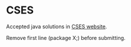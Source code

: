 # CSES

Accepted java solutions in [CSES website](https://cses.fi/problemset/).

Remove first line (package X;) before submitting.
